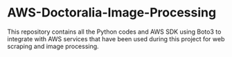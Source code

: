 # AWS-Doctoralia-Image-Processing
This repository contains all the Python codes and AWS SDK using Boto3 to integrate with AWS services that have been used during this project for web scraping and image processing.
